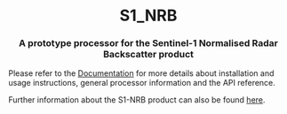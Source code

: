 <h1 align="center">
  <br>
  <a>S1_NRB</a>
</h1>
<h3 align="center">A prototype processor for the Sentinel-1 Normalised Radar Backscatter product</h3>

Please refer to the [Documentation](https://s1-nrb.readthedocs.io/en/latest/) for more details about installation and 
usage instructions, general processor information and the API reference.

Further information about the S1-NRB product can also be found [here](https://sentinel.esa.int/web/sentinel/sentinel-1-ard-normalised-radar-backscatter-nrb-product
).
